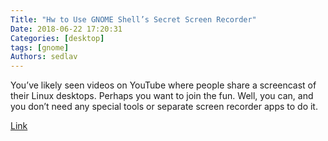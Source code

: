 ```yaml
---
Title: "Hw to Use GNOME Shell’s Secret Screen Recorder"
Date: 2018-06-22 17:20:31
Categories: [desktop]
tags: [gnome]
Authors: sedlav
---
```


You’ve likely seen videos on YouTube where people share a screencast of their Linux desktops. Perhaps you want to join the fun. Well, you can, and you don’t need any special tools or separate screen recorder apps to do it.

[Link](https://www.omgubuntu.co.uk/2018/06/gnome-shell-screen-recorder-ubuntu)

